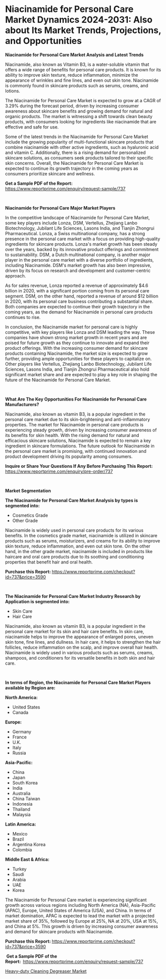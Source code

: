 <p><h1>Niacinamide for Personal Care Market Dynamics 2024-2031: Also about Its Market Trends, Projections, and Opportunities</h1></p><p><strong>Niacinamide for Personal Care Market Analysis and Latest Trends</strong></p>
<p><p>Niacinamide, also known as Vitamin B3, is a water-soluble vitamin that offers a wide range of benefits for personal care products. It is known for its ability to improve skin texture, reduce inflammation, minimize the appearance of wrinkles and fine lines, and even out skin tone. Niacinamide is commonly found in skincare products such as serums, creams, and lotions.</p><p>The Niacinamide for Personal Care Market is expected to grow at a CAGR of 3.29% during the forecast period, driven by increasing consumer awareness about skincare benefits and growing demand for natural and organic products. The market is witnessing a shift towards clean beauty products, with consumers looking for ingredients like niacinamide that are effective and safe for use.</p><p>Some of the latest trends in the Niacinamide for Personal Care Market include the growing popularity of multi-functional skincare products that combine niacinamide with other active ingredients, such as hyaluronic acid and vitamin C. Additionally, there is a rising demand for personalized skincare solutions, as consumers seek products tailored to their specific skin concerns. Overall, the Niacinamide for Personal Care Market is expected to continue its growth trajectory in the coming years as consumers prioritize skincare and wellness.</p></p>
<p><strong>Get a Sample PDF of the Report:&nbsp;</strong> <a href="https://www.reportprime.com/enquiry/request-sample/737">https://www.reportprime.com/enquiry/request-sample/737</a></p>
<p>&nbsp;</p>
<p><strong>Niacinamide for Personal Care Major Market Players</strong></p>
<p><p>In the competitive landscape of Niacinamide for Personal Care Market, some key players include Lonza, DSM, Vertellus, Zhejiang Lanbo Biotechnology, Jubilant Life Sciences, Lasons India, and Tianjin Zhongrui Pharmaceutical. Lonza, a Swiss multinational company, has a strong presence in the personal care market with a focus on providing high-quality ingredients for skincare products. Lonza's market growth has been steady over the years, backed by its innovative product offerings and commitment to sustainability. DSM, a Dutch multinational company, is another major player in the personal care market with a diverse portfolio of ingredients, including Niacinamide. DSM's market growth has also been impressive, driven by its focus on research and development and customer-centric approach.</p><p>As for sales revenue, Lonza reported a revenue of approximately $4.6 billion in 2020, with a significant portion coming from its personal care segment. DSM, on the other hand, reported a revenue of around $12 billion in 2020, with its personal care business contributing a substantial share. Both companies are expected to continue their growth trajectory in the coming years, as the demand for Niacinamide in personal care products continues to rise.</p><p>In conclusion, the Niacinamide market for personal care is highly competitive, with key players like Lonza and DSM leading the way. These companies have shown strong market growth in recent years and are poised for future growth as they continue to innovate and expand their product offerings. With the increasing consumer demand for skincare products containing Niacinamide, the market size is expected to grow further, providing ample opportunities for these players to capitalize on. Other players like Vertellus, Zhejiang Lanbo Biotechnology, Jubilant Life Sciences, Lasons India, and Tianjin Zhongrui Pharmaceutical also hold significant market share and are expected to play a key role in shaping the future of the Niacinamide for Personal Care Market.</p></p>
<p>&nbsp;</p>
<p><strong>What Are The Key Opportunities For Niacinamide for Personal Care Manufacturers?</strong></p>
<p><p>Niacinamide, also known as vitamin B3, is a popular ingredient in the personal care market due to its skin-brightening and anti-inflammatory properties. The market for Niacinamide in personal care products is experiencing steady growth, driven by increasing consumer awareness of its benefits for skin health. With the rising demand for natural and efficacious skincare solutions, Niacinamide is expected to remain a key ingredient in skincare formulations. The future outlook for Niacinamide in the personal care market is promising, with continued innovation and product development driving its popularity among consumers.</p></p>
<p><strong>Inquire or Share Your Questions If Any Before Purchasing This Report:</strong> <a href="https://www.reportprime.com/enquiry/pre-order/737">https://www.reportprime.com/enquiry/pre-order/737</a></p>
<p>&nbsp;</p>
<p><strong>Market Segmentation</strong></p>
<p><strong>The Niacinamide for Personal Care Market Analysis by types is segmented into:</strong></p>
<p><ul><li>Cosmetics Grade</li><li>Other Grade</li></ul></p>
<p><p>Niacinamide is widely used in personal care products for its various benefits. In the cosmetics grade market, niacinamide is utilized in skincare products such as serums, moisturizers, and creams for its ability to improve skin texture, reduce inflammation, and even out skin tone. On the other hand, in the other grade market, niacinamide is included in products like haircare and oral care products due to its soothing and conditioning properties that benefit hair and oral health.</p></p>
<p><strong>Purchase this Report:&nbsp;</strong><a href="https://www.reportprime.com/checkout?id=737&price=3590">https://www.reportprime.com/checkout?id=737&price=3590</a></p>
<p>&nbsp;</p>
<p><strong>The Niacinamide for Personal Care Market Industry Research by Application is segmented into:</strong></p>
<p><ul><li>Skin Care</li><li>Hair Care</li></ul></p>
<p><p>Niacinamide, also known as vitamin B3, is a popular ingredient in the personal care market for its skin and hair care benefits. In skin care, niacinamide helps to improve the appearance of enlarged pores, uneven skin tone, fine lines, and dullness. In hair care, it helps to strengthen the hair follicles, reduce inflammation on the scalp, and improve overall hair health. Niacinamide is widely used in various products such as serums, creams, shampoos, and conditioners for its versatile benefits in both skin and hair care.</p></p>
<p>&nbsp;</p>
<p><strong>In terms of Region, the Niacinamide for Personal Care Market Players available by Region are:</strong></p>
<p>
    <p> <strong> North America: </strong>
        <ul>
            <li>United States</li>
            <li>Canada</li>
        </ul>
        </p> 
    <p> <strong> Europe: </strong>
        <ul>
            <li>Germany</li>
            <li>France</li>
            <li>U.K.</li>
            <li>Italy</li>
            <li>Russia</li>
        </ul>
        </p> 
    <p> <strong> Asia-Pacific: </strong>
        <ul>
            <li>China</li>
            <li>Japan</li>
            <li>South Korea</li>
            <li>India</li>
            <li>Australia</li>
            <li>China Taiwan</li>
            <li>Indonesia</li>
            <li>Thailand</li>
            <li>Malaysia</li>
        </ul>
        </p> 
    <p> <strong> Latin America: </strong>
        <ul>
            <li>Mexico</li>
            <li>Brazil</li>
            <li>Argentina Korea</li>
            <li>Colombia</li>
        </ul>
        </p> 
    <p> <strong> Middle East & Africa: </strong>
        <ul>
            <li>Turkey</li>
            <li>Saudi</li>
            <li>Arabia</li>
            <li>UAE</li>
            <li>Korea</li>
        </ul>
    </p>
    </p>
<p><p>The Niacinamide for Personal Care market is experiencing significant growth across various regions including North America (NA), Asia-Pacific (APAC), Europe, United States of America (USA), and China. In terms of market domination, APAC is expected to lead the market with a projected market share of 35%, followed by Europe at 25%, NA at 20%, USA at 15%, and China at 5%. This growth is driven by increasing consumer awareness and demand for skincare products with Niacinamide.</p></p>
<p><strong>Purchase this Report: </strong><a href="https://www.reportprime.com/checkout?id=737&price=3590">https://www.reportprime.com/checkout?id=737&price=3590</a></p>
<p>&nbsp;<strong>Get a Sample PDF of the Report:&nbsp;&nbsp;</strong><a href="https://www.reportprime.com/enquiry/request-sample/737">https://www.reportprime.com/enquiry/request-sample/737</a></p>
<p><strong></strong></p>
<p><p><a href="https://cute-banjo-8ca.notion.site/Heavy-duty-Cleaning-Degreaser-Market-Size-Evaluating-its-Market-Trends-Growth-and-Projections-202-ee68d45bdc104e3c8356f74030dfb963">Heavy-duty Cleaning Degreaser Market</a></p></p>